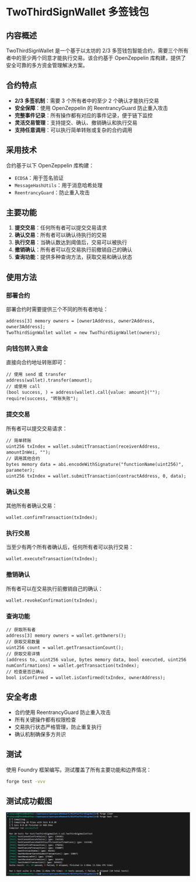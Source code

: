 # TwoThirdSignWallet 多签钱包

## 内容概述

TwoThirdSignWallet 是一个基于以太坊的 2/3 多签钱包智能合约，需要三个所有者中的至少两个同意才能执行交易。该合约基于 OpenZeppelin 库构建，提供了安全可靠的多方资金管理解决方案。

## 合约特点

- **2/3 多签机制**：需要 3 个所有者中的至少 2 个确认才能执行交易
- **安全保障**：使用 OpenZeppelin 的 ReentrancyGuard 防止重入攻击
- **完整事件记录**：所有操作都有对应的事件记录，便于链下监控
- **灵活交易管理**：支持提交、确认、撤销确认和执行交易
- **支持任意调用**：可以执行简单转账或复杂的合约调用

## 采用技术

合约基于以下 OpenZeppelin 库构建：

- `ECDSA`：用于签名验证
- `MessageHashUtils`：用于消息哈希处理
- `ReentrancyGuard`：防止重入攻击

## 主要功能

1. **提交交易**：任何所有者可以提交交易请求
2. **确认交易**：所有者可以确认待执行的交易
3. **执行交易**：当确认数达到阈值后，交易可以被执行
4. **撤销确认**：所有者可以在交易执行前撤销自己的确认
5. **查询功能**：提供多种查询方法，获取交易和确认状态

## 使用方法

### 部署合约

部署合约时需要提供三个不同的所有者地址：
```solidity
address[3] memory owners = [owner1Address, owner2Address, owner3Address];
TwoThirdSignWallet wallet = new TwoThirdSignWallet(owners);
```
### 向钱包转入资金

直接向合约地址转账即可：
```solidity
// 使用 send 或 transfer
address(wallet).transfer(amount);
// 或使用 call
(bool success, ) = address(wallet).call{value: amount}("");
require(success, "转账失败");
```
### 提交交易

所有者可以提交交易请求：
```solidity
// 简单转账
uint256 txIndex = wallet.submitTransaction(receiverAddress, amountInWei, "");
// 调用其他合约
bytes memory data = abi.encodeWithSignature("functionName(uint256)", parameter);
uint256 txIndex = wallet.submitTransaction(contractAddress, 0, data);
```
### 确认交易

其他所有者确认交易：
```solidity
wallet.confirmTransaction(txIndex);
```
### 执行交易

当至少有两个所有者确认后，任何所有者可以执行交易：
```solidity
wallet.executeTransaction(txIndex);
```
### 撤销确认

所有者可以在交易执行前撤销自己的确认：
```solidity
wallet.revokeConfirmation(txIndex);
```
### 查询功能
```solidity
// 获取所有者
address[3] memory owners = wallet.getOwners();
// 获取交易数量
uint256 count = wallet.getTransactionCount();
// 获取交易详情
(address to, uint256 value, bytes memory data, bool executed, uint256 numConfirmations) = wallet.getTransaction(txIndex);
// 检查是否已确认
bool isConfirmed = wallet.isConfirmed(txIndex, ownerAddress);
```
## 安全考虑

- 合约使用 ReentrancyGuard 防止重入攻击
- 所有关键操作都有权限检查
- 交易执行状态严格管理，防止重复执行
- 确认机制确保多方共识

## 测试

使用 Foundry 框架编写。测试覆盖了所有主要功能和边界情况：
```bash
forge test -vvv
```
## 测试成功截图
![图片](imgs/测试成功截图0224.png)
